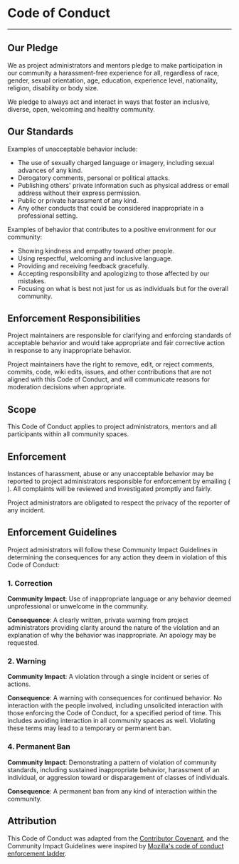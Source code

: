# Code of Conduct
-----
## Our Pledge


We as project administrators and mentors pledge to make participation in our community a harassment-free experience for all, regardless of race, gender, sexual orientation, age, education, experience level, nationality, religion, disability or body size. 

We pledge to always act and interact in ways that foster an inclusive, diverse, open, welcoming and healthy community.

## Our Standards

Examples of unacceptable behavior include: 

* The use of sexually charged language or imagery, including sexual advances of any kind. 
* Derogatory comments, personal or political attacks. 
* Publishing others' private information such as physical address or email address without their express permission.
* Public or private harassment of any kind.
* Any other conducts that could be considered inappropriate in a professional setting. 


Examples of behavior that contributes to a positive environment for our community:

* Showing kindness and empathy toward other people. 
* Using respectful, welcoming and inclusive language. 
* Providing and receiving feedback gracefully. 
* Accepting responsibility and apologizing to those affected by our mistakes.
* Focusing on what is best not just for us as individuals but for the overall community.

## Enforcement Responsibilities

Project maintainers are responsible for clarifying and enforcing standards of acceptable behavior and would take appropriate and fair corrective action in response to any inappropriate behavior.

Project maintainers have the right to remove, edit, or reject comments, commits, code, wiki edits, issues, and other contributions that are not aligned with this Code of Conduct, and will communicate reasons for moderation decisions when appropriate. 

## Scope

This Code of Conduct applies to project administrators, mentors and all participants within all community spaces.

## Enforcement

Instances of harassment, abuse or any unacceptable behavior may be reported to project administrators responsible for enforcement by emailing (  ). All complaints will be reviewed and investigated promptly and fairly. 

Project administrators are obligated to respect the privacy of the reporter of any incident. 

## Enforcement Guidelines

Project administrators will follow these Community Impact Guidelines in determining the consequences for any action they deem in violation of this Code of Conduct: 

### 1. Correction

**Community Impact**: Use of inappropriate language or any behavior deemed unprofessional or unwelcome in the community.

**Consequence**: A clearly written, private warning from project administrators providing clarity around the nature of the violation and an explanation of why the behavior was inappropriate. An apology may be requested. 

### 2. Warning

**Community Impact**: A violation through a single incident or series of actions. 

**Consequence**: A warning with consequences for continued behavior. No interaction with the people involved, including unsolicited interaction with those enforcing the Code of Conduct, for a specified period of time. This includes avoiding interaction in all community spaces as well. Violating these terms may lead to a temporary or permanent ban. 

### 4. Permanent Ban

**Community Impact**: Demonstrating a pattern of violation of community standards, including sustained inappropriate behavior, harassment of an individual, or aggression toward or disparagement of classes of individuals. 

**Consequence**: A permanent ban from any kind of interaction within the community. 

## Attribution

This Code of Conduct was adapted from the [Contributor Covenant](https://www.contributor-covenant.org), and the Community Impact Guidelines were inspired by [Mozilla's code of conduct enforcement ladder](https://github.com/mozilla/diversity).               
